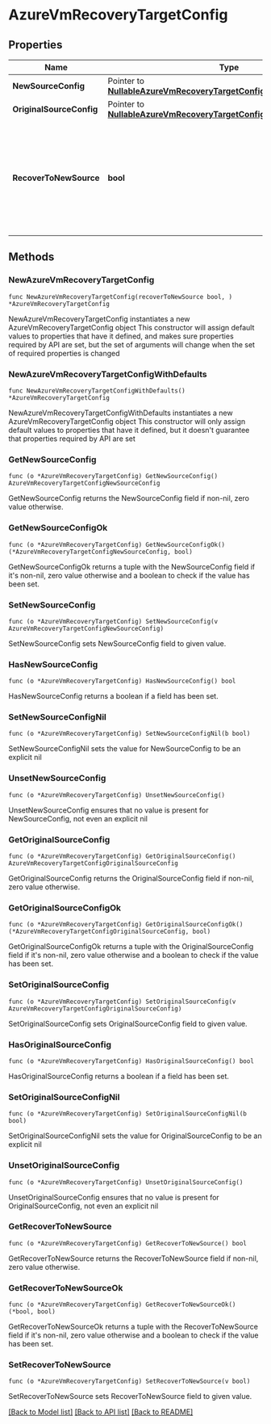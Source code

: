 # AzureVmRecoveryTargetConfig

## Properties

Name | Type | Description | Notes
------------ | ------------- | ------------- | -------------
**NewSourceConfig** | Pointer to [**NullableAzureVmRecoveryTargetConfigNewSourceConfig**](AzureVmRecoveryTargetConfigNewSourceConfig.md) |  | [optional] 
**OriginalSourceConfig** | Pointer to [**NullableAzureVmRecoveryTargetConfigOriginalSourceConfig**](AzureVmRecoveryTargetConfigOriginalSourceConfig.md) |  | [optional] 
**RecoverToNewSource** | **bool** | Specifies the parameter whether the recovery should be performed to a new or an existing Source Target. | 

## Methods

### NewAzureVmRecoveryTargetConfig

`func NewAzureVmRecoveryTargetConfig(recoverToNewSource bool, ) *AzureVmRecoveryTargetConfig`

NewAzureVmRecoveryTargetConfig instantiates a new AzureVmRecoveryTargetConfig object
This constructor will assign default values to properties that have it defined,
and makes sure properties required by API are set, but the set of arguments
will change when the set of required properties is changed

### NewAzureVmRecoveryTargetConfigWithDefaults

`func NewAzureVmRecoveryTargetConfigWithDefaults() *AzureVmRecoveryTargetConfig`

NewAzureVmRecoveryTargetConfigWithDefaults instantiates a new AzureVmRecoveryTargetConfig object
This constructor will only assign default values to properties that have it defined,
but it doesn't guarantee that properties required by API are set

### GetNewSourceConfig

`func (o *AzureVmRecoveryTargetConfig) GetNewSourceConfig() AzureVmRecoveryTargetConfigNewSourceConfig`

GetNewSourceConfig returns the NewSourceConfig field if non-nil, zero value otherwise.

### GetNewSourceConfigOk

`func (o *AzureVmRecoveryTargetConfig) GetNewSourceConfigOk() (*AzureVmRecoveryTargetConfigNewSourceConfig, bool)`

GetNewSourceConfigOk returns a tuple with the NewSourceConfig field if it's non-nil, zero value otherwise
and a boolean to check if the value has been set.

### SetNewSourceConfig

`func (o *AzureVmRecoveryTargetConfig) SetNewSourceConfig(v AzureVmRecoveryTargetConfigNewSourceConfig)`

SetNewSourceConfig sets NewSourceConfig field to given value.

### HasNewSourceConfig

`func (o *AzureVmRecoveryTargetConfig) HasNewSourceConfig() bool`

HasNewSourceConfig returns a boolean if a field has been set.

### SetNewSourceConfigNil

`func (o *AzureVmRecoveryTargetConfig) SetNewSourceConfigNil(b bool)`

 SetNewSourceConfigNil sets the value for NewSourceConfig to be an explicit nil

### UnsetNewSourceConfig
`func (o *AzureVmRecoveryTargetConfig) UnsetNewSourceConfig()`

UnsetNewSourceConfig ensures that no value is present for NewSourceConfig, not even an explicit nil
### GetOriginalSourceConfig

`func (o *AzureVmRecoveryTargetConfig) GetOriginalSourceConfig() AzureVmRecoveryTargetConfigOriginalSourceConfig`

GetOriginalSourceConfig returns the OriginalSourceConfig field if non-nil, zero value otherwise.

### GetOriginalSourceConfigOk

`func (o *AzureVmRecoveryTargetConfig) GetOriginalSourceConfigOk() (*AzureVmRecoveryTargetConfigOriginalSourceConfig, bool)`

GetOriginalSourceConfigOk returns a tuple with the OriginalSourceConfig field if it's non-nil, zero value otherwise
and a boolean to check if the value has been set.

### SetOriginalSourceConfig

`func (o *AzureVmRecoveryTargetConfig) SetOriginalSourceConfig(v AzureVmRecoveryTargetConfigOriginalSourceConfig)`

SetOriginalSourceConfig sets OriginalSourceConfig field to given value.

### HasOriginalSourceConfig

`func (o *AzureVmRecoveryTargetConfig) HasOriginalSourceConfig() bool`

HasOriginalSourceConfig returns a boolean if a field has been set.

### SetOriginalSourceConfigNil

`func (o *AzureVmRecoveryTargetConfig) SetOriginalSourceConfigNil(b bool)`

 SetOriginalSourceConfigNil sets the value for OriginalSourceConfig to be an explicit nil

### UnsetOriginalSourceConfig
`func (o *AzureVmRecoveryTargetConfig) UnsetOriginalSourceConfig()`

UnsetOriginalSourceConfig ensures that no value is present for OriginalSourceConfig, not even an explicit nil
### GetRecoverToNewSource

`func (o *AzureVmRecoveryTargetConfig) GetRecoverToNewSource() bool`

GetRecoverToNewSource returns the RecoverToNewSource field if non-nil, zero value otherwise.

### GetRecoverToNewSourceOk

`func (o *AzureVmRecoveryTargetConfig) GetRecoverToNewSourceOk() (*bool, bool)`

GetRecoverToNewSourceOk returns a tuple with the RecoverToNewSource field if it's non-nil, zero value otherwise
and a boolean to check if the value has been set.

### SetRecoverToNewSource

`func (o *AzureVmRecoveryTargetConfig) SetRecoverToNewSource(v bool)`

SetRecoverToNewSource sets RecoverToNewSource field to given value.



[[Back to Model list]](../README.md#documentation-for-models) [[Back to API list]](../README.md#documentation-for-api-endpoints) [[Back to README]](../README.md)


